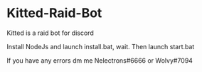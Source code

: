 # Kitted-Raid-Bot
Kitted is a raid bot for discord

Install NodeJs and launch install.bat, wait.
Then launch start.bat 

If you have any errors dm me Nelectrons#6666 or Wolvy#7094
